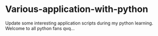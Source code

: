 # Various-application-with-python
Update some interesting application scripts during my python learning.
Welcome to all python fans qvq...

